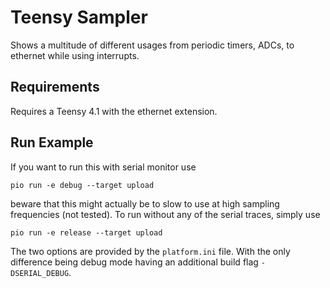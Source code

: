 # Teensy Sampler

Shows a multitude of different usages from periodic timers, ADCs, to ethernet while using interrupts.

## Requirements
Requires a Teensy 4.1 with the ethernet extension.

## Run Example
If you want to run this with serial monitor use
```
pio run -e debug --target upload
```
beware that this might actually be to slow to use at high sampling frequencies (not tested).
To run without any of the serial traces, simply use
```
pio run -e release --target upload
```
The two options are provided by the `platform.ini` file.
With the only difference being debug mode having an additional build flag `-DSERIAL_DEBUG`.
